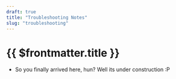 ```yaml
---
draft: true
title: "Troubleshooting Notes"
slug: "troubleshooting"
---
```


# {{ $frontmatter.title }}

* So you finally arrived here, hun? Well its under construction :P


<!-- TODO: Maybe about EFI in Windows & Linux? Or maybe in the blog? -->
